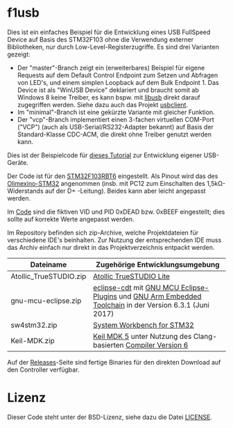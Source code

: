 # f1usb
Dies ist ein einfaches Beispiel für die Entwicklung eines USB FullSpeed Device auf Basis des STM32F103 ohne die Verwendung externer Bibliotheken, nur durch Low-Level-Registerzugriffe. Es sind drei Varianten gezeigt:
* Der "master"-Branch zeigt ein (erweiterbares) Beispiel für eigene Requests auf dem Default Control Endpoint zum Setzen und Abfragen von LED's, und einem simplen Loopback auf dem Bulk Endpoint 1. Das Device ist als "WinUSB Device" deklariert und braucht somit ab Windows 8 keine Treiber, es kann bspw. mit [libusb](http://libusb.info) direkt darauf zugegriffen werden. Siehe dazu auch das Projekt [usbclient](https://github.com/Erlkoenig90/usbclient).
* Im "minimal"-Branch ist eine gekürzte Variante mit gleicher Funktion.
* Der "vcp"-Branch implementiert einen 3-fachen virtuellen COM-Port ("VCP") (auch als USB-Serial/RS232-Adapter bekannt) auf Basis der Standard-Klasse CDC-ACM, die direkt ohne Treiber genutzt werden kann.

Dies ist der Beispielcode für [dieses Tutorial](https://www.mikrocontroller.net/articles/USB-Tutorial_mit_STM32) zur Entwicklung eigener USB-Geräte.

Der Code ist für den [STM32F103RBT6](http://www.st.com/en/microcontrollers/stm32f103rb.html) eingestellt. Als Pinout wird das des [Olimexino-STM32](https://www.olimex.com/Products/Duino/STM32/OLIMEXINO-STM32/open-source-hardware) angenommen (insb. mit PC12 zum Einschalten des 1,5kΩ-Widerstands auf der D+ -Leitung). Beides kann aber leicht angepasst werden.

Im [Code](src/usb_desc.cc) sind die fiktiven VID und PID 0xDEAD bzw. 0xBEEF eingestellt; dies sollte auf korrekte Werte angepasst werden.

Im Repository befinden sich zip-Archive, welche Projektdateien für verschiedene IDE's beinhalten. Zur Nutzung der entsprechenden IDE muss das Archiv einfach nur direkt in das Projektverzeichnis entpackt werden.

Dateiname | Zugehörige Entwicklungsumgebung
----------|--------------------------------
Atollic_TrueSTUDIO.zip | [Atollic TrueSTUDIO Lite](https://atollic.com/truestudio/)
gnu-mcu-eclipse.zip | [eclipse-cdt](https://www.eclipse.org/cdt/) mit [GNU MCU Eclipse-Plugins](https://gnu-mcu-eclipse.github.io/) und [GNU Arm Embedded Toolchain](https://developer.arm.com/open-source/gnu-toolchain/gnu-rm) in der Version 6.3.1 (Juni 2017)
sw4stm32.zip | [System Workbench for STM32](http://www.openstm32.org)
Keil-MDK.zip | [Keil MDK 5](http://www2.keil.com/mdk5) unter Nutzung des Clang-basierten [Compiler Version 6](http://www2.keil.com/mdk5/compiler/6/)

Auf der [Releases](https://github.com/Erlkoenig90/f1usb/releases)-Seite sind fertige Binaries für den direkten Download auf den Controller verfügbar.

# Lizenz
Dieser Code steht unter der BSD-Lizenz, siehe dazu die Datei [LICENSE](LICENSE).